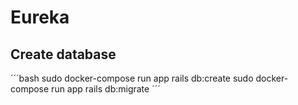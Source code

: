 # Eureka

## Create database
´´´bash
sudo docker-compose run app rails db:create
sudo docker-compose run app rails db:migrate
´´´
